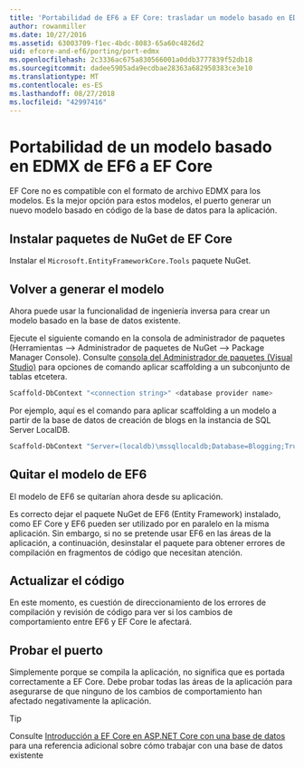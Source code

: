 ```yaml
---
title: 'Portabilidad de EF6 a EF Core: trasladar un modelo basado en EDMX'
author: rowanmiller
ms.date: 10/27/2016
ms.assetid: 63003709-f1ec-4bdc-8083-65a60c4826d2
uid: efcore-and-ef6/porting/port-edmx
ms.openlocfilehash: 2c3336ac675a830566001a0ddb3777839f52db18
ms.sourcegitcommit: dadee5905ada9ecdbae28363a682950383ce3e10
ms.translationtype: MT
ms.contentlocale: es-ES
ms.lasthandoff: 08/27/2018
ms.locfileid: "42997416"
---
```

# <a name="porting-an-ef6-edmx-based-model-to-ef-core"></a>Portabilidad de un modelo basado en EDMX de EF6 a EF Core

EF Core no es compatible con el formato de archivo EDMX para los modelos. Es la mejor opción para estos modelos, el puerto generar un nuevo modelo basado en código de la base de datos para la aplicación.

## <a name="install-ef-core-nuget-packages"></a>Instalar paquetes de NuGet de EF Core

Instalar el `Microsoft.EntityFrameworkCore.Tools` paquete NuGet.

## <a name="regenerate-the-model"></a>Volver a generar el modelo

Ahora puede usar la funcionalidad de ingeniería inversa para crear un modelo basado en la base de datos existente.

Ejecute el siguiente comando en la consola de administrador de paquetes (Herramientas –> Administrador de paquetes de NuGet –> Package Manager Console). Consulte [consola del Administrador de paquetes (Visual Studio)](../../core/miscellaneous/cli/powershell.md) para opciones de comando aplicar scaffolding a un subconjunto de tablas etcetera.

``` powershell
Scaffold-DbContext "<connection string>" <database provider name>
```

Por ejemplo, aquí es el comando para aplicar scaffolding a un modelo a partir de la base de datos de creación de blogs en la instancia de SQL Server LocalDB.

``` powershell
Scaffold-DbContext "Server=(localdb)\mssqllocaldb;Database=Blogging;Trusted_Connection=True;" Microsoft.EntityFrameworkCore.SqlServer
```

## <a name="remove-ef6-model"></a>Quitar el modelo de EF6

El modelo de EF6 se quitarían ahora desde su aplicación.

Es correcto dejar el paquete NuGet de EF6 (Entity Framework) instalado, como EF Core y EF6 pueden ser utilizado por en paralelo en la misma aplicación. Sin embargo, si no se pretende usar EF6 en las áreas de la aplicación, a continuación, desinstalar el paquete para obtener errores de compilación en fragmentos de código que necesitan atención.

## <a name="update-your-code"></a>Actualizar el código

En este momento, es cuestión de direccionamiento de los errores de compilación y revisión de código para ver si los cambios de comportamiento entre EF6 y EF Core le afectará.

## <a name="test-the-port"></a>Probar el puerto

Simplemente porque se compila la aplicación, no significa que es portada correctamente a EF Core. Debe probar todas las áreas de la aplicación para asegurarse de que ninguno de los cambios de comportamiento han afectado negativamente la aplicación.

> [!TIP]
> Consulte [Introducción a EF Core en ASP.NET Core con una base de datos](xref:core/get-started/aspnetcore/existing-db) para una referencia adicional sobre cómo trabajar con una base de datos existente 
